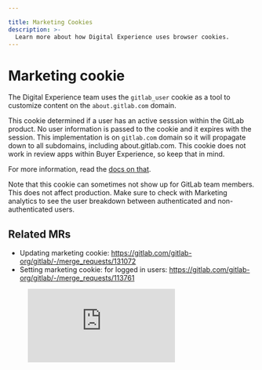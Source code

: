 ```yaml
---

title: Marketing Cookies
description: >-
  Learn more about how Digital Experience uses browser cookies.
---
```


# Marketing cookie

The Digital Experience team uses the `gitlab_user` cookie as a tool to customize content on the `about.gitlab.com` domain.

This cookie determined if a user has an active sesssion within the GitLab product. No user information is passed to the cookie and it expires with the session. This implementation is on `gitlab.com` domain so it will propagate down to all subdomains, including about.gitlab.com. This cookie does not work in review apps within Buyer Experience, so keep that in mind. 

For more information, read the [docs on that](https://docs.gitlab.com/ee/user/profile/#cookies-used-for-sign-in).

Note that this cookie can sometimes not show up for GitLab team members. This does not affect production. Make sure to check with Marketing analytics to see the user breakdown between authenticated and non-authenticated users.

## Related MRs

* Updating marketing cookie: https://gitlab.com/gitlab-org/gitlab/-/merge_requests/131072
* Setting marketing cookie: for logged in users: https://gitlab.com/gitlab-org/gitlab/-/merge_requests/113761


 <figure class="video_container">
   <iframe src="https://www.youtube.com/embed/Nm8wWtoBCTc" frameborder="0" allowfullscreen="true"> </iframe>
 </figure>
